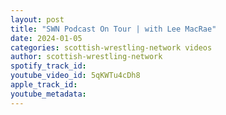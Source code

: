 ```yaml
---
layout: post
title: "SWN Podcast On Tour | with Lee MacRae"
date: 2024-01-05
categories: scottish-wrestling-network videos
author: scottish-wrestling-network
spotify_track_id: 
youtube_video_id: 5qKWTu4cDh8
apple_track_id: 
youtube_metadata: 
---
```

